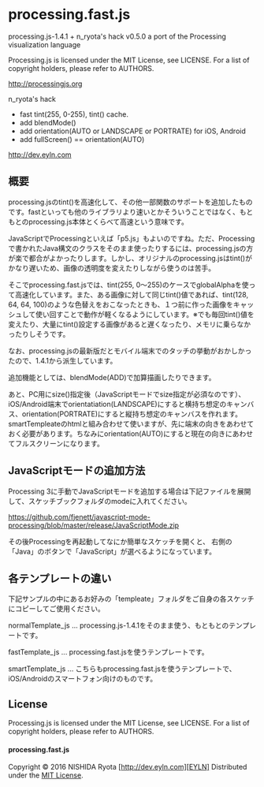 # processing.fast.js

processing.js-1.4.1 + n_ryota's hack v0.5.0
a port of the Processing visualization language

Processing.js is licensed under the MIT License, see LICENSE.
For a list of copyright holders, please refer to AUTHORS.

http://processingjs.org

n_ryota's hack
* fast tint(255, 0-255), tint() cache.
* add blendMode()
* add orientation(AUTO or LANDSCAPE or PORTRATE) for iOS, Android
* add fullScreen() == orientation(AUTO)

http://dev.eyln.com

## 概要

processing.jsのtint()を高速化して、その他一部関数のサポートを追加したものです。fastといっても他のライブラリより速いとかそういうことではなく、もともとのprocessing.js本体とくらべて高速という意味です。

JavaScriptでProcessingといえば「p5.js」もよいのですね。ただ、Processingで書かれたJava構文のクラスをそのまま使ったりするには、processing.jsの方が楽で都合がよかったりします。しかし、オリジナルのprocessing.jsはtint()がかなり遅いため、画像の透明度を変えたりしながら使うのは苦手。

そこでprocessing.fast.jsでは、tint(255, 0～255)のケースでglobalAlphaを使って高速化しています。また、ある画像に対して同じtint()値であれば、tint(128, 64, 64, 100)のような色替えをおこなったときも、１つ前に作った画像をキャッシュして使い回すことで動作が軽くなるようにしています。※でも毎回tint()値を変えたり、大量にtint()設定する画像があると遅くなったり、メモリに乗らなかったりしそうです。

なお、processing.jsの最新版だとモバイル端末でのタッチの挙動がおかしかったので、1.4.1から派生しています。

追加機能としては、blendMode(ADD)で加算描画したりできます。

あと、PC用にsize()指定後（JavaScriptモードでsize指定が必須なのです）、iOS/Android端末でorientatiation(LANDSCAPE)にすると横持ち想定のキャンバス、orientation(PORTRATE)にすると縦持ち想定のキャンバスを作れます。smartTempleateのhtmlと組み合わせて使いますが、先に端末の向きをあわせておく必要があります。ちなみにorientation(AUTO)にすると現在の向きにあわせてフルスクリーンになります。

## JavaScriptモードの追加方法

Processing 3に手動でJavaScriptモードを追加する場合は下記ファイルを展開して、スケッチブックフォルダのmodeに入れてください。

https://github.com/fjenett/javascript-mode-processing/blob/master/release/JavaScriptMode.zip

その後Processingを再起動してなにか簡単なスケッチを開くと、
右側の「Java」のボタンで「JavaScript」が選べるようになっています。

## 各テンプレートの違い

下記サンプルの中にあるお好みの「templeate」フォルダをご自身の各スケッチにコピーしてご使用ください。

normalTemplate_js ... processing.js-1.4.1をそのまま使う、もともとのテンプレートです。

fastTemplate_js ... processing.fast.jsを使うテンプレートです。

smartTemplate_js ... こちらもprocessing.fast.jsを使うテンプレートで、iOS/Androidのスマートフォン向けのものです。

## License

Processing.js is licensed under the MIT License, see LICENSE.
For a list of copyright holders, please refer to AUTHORS.

#### processing.fast.js

Copyright &copy; 2016 NISHIDA Ryota [http://dev.eyln.com][EYLN]
Distributed under the [MIT License][MIT].

[EYLN]: http://dev.eyln.com/
[MIT]: http://opensource.org/licenses/mit
